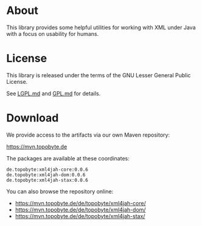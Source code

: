 # About

This library provides some helpful utilities for working with XML under
Java with a focus on usability for humans.

# License

This library is released under the terms of the GNU Lesser General Public
License.

See [LGPL.md](LGPL.md) and [GPL.md](GPL.md) for details.

# Download

We provide access to the artifacts via our own Maven repository:

<https://mvn.topobyte.de>

The packages are available at these coordinates:

    de.topobyte:xml4jah-core:0.0.6
    de.topobyte:xml4jah-dom:0.0.6
    de.topobyte:xml4jah-stax:0.0.6

You can also browse the repository online:

* <https://mvn.topobyte.de/de/topobyte/xml4jah-core/>
* <https://mvn.topobyte.de/de/topobyte/xml4jah-dom/>
* <https://mvn.topobyte.de/de/topobyte/xml4jah-stax/>
